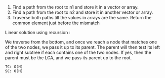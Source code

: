 1) Find a path from the root to n1 and store it in a vector or array.
2) Find a path from the root to n2 and store it in another vector or array.
3) Traverse both paths till the values in arrays are the same. Return the common element just before the mismatch

Linear solution using recursion :

We traverse from the bottom, and once we reach a node that matches one of the two nodes, we pass it up to its parent. The parent will then test its left and right subtree if each contains one of the two nodes. If yes, then the parent must be the LCA, and we pass its parent up to the root.

    
    TC: O(N)
    SC: O(H)